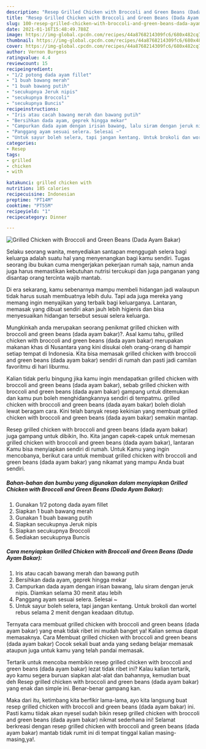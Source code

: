 ```yaml
---
description: "Resep Grilled Chicken with Broccoli and Green Beans (Dada Ayam Bakar) yang enak dan Mudah Dibuat"
title: "Resep Grilled Chicken with Broccoli and Green Beans (Dada Ayam Bakar) yang enak dan Mudah Dibuat"
slug: 100-resep-grilled-chicken-with-broccoli-and-green-beans-dada-ayam-bakar-yang-enak-dan-mudah-dibuat
date: 2021-01-16T15:48:49.788Z
image: https://img-global.cpcdn.com/recipes/44a8768214309fc6/680x482cq70/grilled-chicken-with-broccoli-and-green-beans-dada-ayam-bakar-foto-resep-utama.jpg
thumbnail: https://img-global.cpcdn.com/recipes/44a8768214309fc6/680x482cq70/grilled-chicken-with-broccoli-and-green-beans-dada-ayam-bakar-foto-resep-utama.jpg
cover: https://img-global.cpcdn.com/recipes/44a8768214309fc6/680x482cq70/grilled-chicken-with-broccoli-and-green-beans-dada-ayam-bakar-foto-resep-utama.jpg
author: Vernon Burgess
ratingvalue: 4.4
reviewcount: 15
recipeingredient:
- "1/2 potong dada ayam fillet"
- "1 buah bawang merah"
- "1 buah bawang putih"
- "secukupnya Jeruk nipis"
- "secukupnya Broccoli"
- "secukupnya Buncis"
recipeinstructions:
- "Iris atau cacah bawang merah dan bawang putih"
- "Bersihkan dada ayam, geprek hingga mekar"
- "Campurkan dada ayam dengan irisan bawang, lalu siram dengan jeruk nipis. Diamkan selama 30 menit atau lebih"
- "Panggang ayam sesuai selera. Selesai ~"
- "Untuk sayur boleh selera, tapi jangan kentang. Untuk brokoli dan wortel rebus selama 2 menit dengan keadaan ditutup."
categories:
- Resep
tags:
- grilled
- chicken
- with

katakunci: grilled chicken with 
nutrition: 185 calories
recipecuisine: Indonesian
preptime: "PT14M"
cooktime: "PT55M"
recipeyield: "1"
recipecategory: Dinner

---
```



![Grilled Chicken with Broccoli and Green Beans (Dada Ayam Bakar)](https://img-global.cpcdn.com/recipes/44a8768214309fc6/680x482cq70/grilled-chicken-with-broccoli-and-green-beans-dada-ayam-bakar-foto-resep-utama.jpg)

Selaku seorang wanita, menyediakan santapan menggugah selera bagi keluarga adalah suatu hal yang menyenangkan bagi kamu sendiri. Tugas seorang ibu bukan cuma mengerjakan pekerjaan rumah saja, namun anda juga harus memastikan kebutuhan nutrisi tercukupi dan juga panganan yang disantap orang tercinta wajib mantab.

Di era  sekarang, kamu sebenarnya mampu membeli hidangan jadi walaupun tidak harus susah membuatnya lebih dulu. Tapi ada juga mereka yang memang ingin menyajikan yang terbaik bagi keluarganya. Lantaran, memasak yang dibuat sendiri akan jauh lebih higienis dan bisa menyesuaikan hidangan tersebut sesuai selera keluarga. 



Mungkinkah anda merupakan seorang penikmat grilled chicken with broccoli and green beans (dada ayam bakar)?. Asal kamu tahu, grilled chicken with broccoli and green beans (dada ayam bakar) merupakan makanan khas di Nusantara yang kini disukai oleh orang-orang di hampir setiap tempat di Indonesia. Kita bisa memasak grilled chicken with broccoli and green beans (dada ayam bakar) sendiri di rumah dan pasti jadi camilan favoritmu di hari liburmu.

Kalian tidak perlu bingung jika kamu ingin mendapatkan grilled chicken with broccoli and green beans (dada ayam bakar), sebab grilled chicken with broccoli and green beans (dada ayam bakar) gampang untuk ditemukan dan kamu pun boleh menghidangkannya sendiri di tempatmu. grilled chicken with broccoli and green beans (dada ayam bakar) boleh diolah lewat beragam cara. Kini telah banyak resep kekinian yang membuat grilled chicken with broccoli and green beans (dada ayam bakar) semakin mantap.

Resep grilled chicken with broccoli and green beans (dada ayam bakar) juga gampang untuk dibikin, lho. Kita jangan capek-capek untuk memesan grilled chicken with broccoli and green beans (dada ayam bakar), lantaran Kamu bisa menyiapkan sendiri di rumah. Untuk Kamu yang ingin mencobanya, berikut cara untuk membuat grilled chicken with broccoli and green beans (dada ayam bakar) yang nikamat yang mampu Anda buat sendiri.

<!--inarticleads1-->

##### Bahan-bahan dan bumbu yang digunakan dalam menyiapkan Grilled Chicken with Broccoli and Green Beans (Dada Ayam Bakar):

1. Gunakan 1/2 potong dada ayam fillet
1. Siapkan 1 buah bawang merah
1. Gunakan 1 buah bawang putih
1. Siapkan secukupnya Jeruk nipis
1. Siapkan secukupnya Broccoli
1. Sediakan secukupnya Buncis




<!--inarticleads2-->

##### Cara menyiapkan Grilled Chicken with Broccoli and Green Beans (Dada Ayam Bakar):

1. Iris atau cacah bawang merah dan bawang putih
1. Bersihkan dada ayam, geprek hingga mekar
1. Campurkan dada ayam dengan irisan bawang, lalu siram dengan jeruk nipis. Diamkan selama 30 menit atau lebih
1. Panggang ayam sesuai selera. Selesai ~
1. Untuk sayur boleh selera, tapi jangan kentang. Untuk brokoli dan wortel rebus selama 2 menit dengan keadaan ditutup.




Ternyata cara membuat grilled chicken with broccoli and green beans (dada ayam bakar) yang enak tidak ribet ini mudah banget ya! Kalian semua dapat memasaknya. Cara Membuat grilled chicken with broccoli and green beans (dada ayam bakar) Cocok sekali buat anda yang sedang belajar memasak ataupun juga untuk kamu yang telah pandai memasak.

Tertarik untuk mencoba membikin resep grilled chicken with broccoli and green beans (dada ayam bakar) lezat tidak ribet ini? Kalau kalian tertarik, ayo kamu segera buruan siapkan alat-alat dan bahannya, kemudian buat deh Resep grilled chicken with broccoli and green beans (dada ayam bakar) yang enak dan simple ini. Benar-benar gampang kan. 

Maka dari itu, ketimbang kita berfikir lama-lama, ayo kita langsung buat resep grilled chicken with broccoli and green beans (dada ayam bakar) ini. Pasti kamu tiidak akan nyesel sudah bikin resep grilled chicken with broccoli and green beans (dada ayam bakar) nikmat sederhana ini! Selamat berkreasi dengan resep grilled chicken with broccoli and green beans (dada ayam bakar) mantab tidak rumit ini di tempat tinggal kalian masing-masing,ya!.

